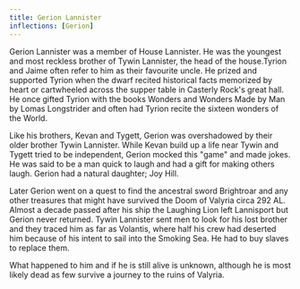 ```yaml
---
title: Gerion Lannister
inflections: [Gerion]
---
```


Gerion Lannister was a member of House Lannister. He was the youngest and most reckless brother of Tywin Lannister, the head of the house.Tyrion and Jaime often refer to him as their favourite uncle. He prized and supported Tyrion when the dwarf recited historical facts memorized by heart or cartwheeled across the supper table in Casterly Rock's great hall. He once gifted Tyrion with the books Wonders and Wonders Made by Man by Lomas Longstrider and often had Tyrion recite the sixteen wonders of the World.

Like his brothers, Kevan and Tygett, Gerion was overshadowed by their older brother Tywin Lannister. While Kevan build up a life near Tywin and Tygett tried to be independent, Gerion mocked this "game" and made jokes. He was said to be a man quick to laugh and had a gift for making others laugh. Gerion had a natural daughter; Joy Hill.

Later Gerion went on a quest to find the ancestral sword Brightroar and any other treasures that might have survived the Doom of Valyria circa 292 AL. Almost a decade passed after his ship the Laughing Lion left Lannisport but Gerion never returned. Tywin Lannister sent men to look for his lost brother and they traced him as far as Volantis, where half his crew had deserted him because of his intent to sail into the Smoking Sea. He had to buy slaves to replace them.

What happened to him and if he is still alive is unknown, although he is most likely dead as few survive a journey to the ruins of Valyria. 


